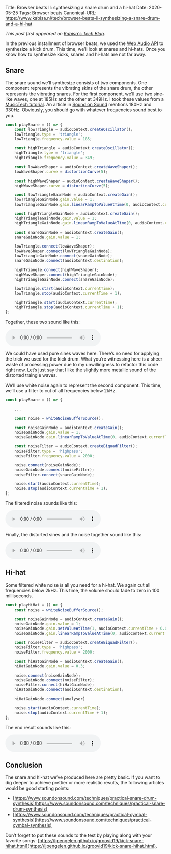 Title: Browser beats II: synthesizing a snare drum and a hi-hat
Date: 2020-05-25
Tags: Browser beats
Canonical-URL: https://www.kabisa.nl/tech/browser-beats-ii-synthesizing-a-snare-drum-and-a-hi-hat

*This post first appeared on [Kabisa's Tech Blog](https://www.kabisa.nl/tech/).*

In the previous installment of browser beats, we used the [Web Audio API](https://developer.mozilla.org/en-US/docs/Web/API/Web_Audio_API) to synthesize a kick drum.
This time, we’ll look at snares and hi-hats.
Once you know how to synthesize kicks, snares and hi-hats are not far away.

<!-- end-of-preview -->

## Snare

The snare sound we’ll synthesize consists of two components.
One component represents the vibrating skins of the snare drum, the other represents the vibrating snares.
For the first component, we’ll use two sine-like waves, one at 185Hz and the other at 349Hz.
I took these values from a [MusicTech tutorial](https://www.musictech.net/tutorials/modular-eurorack-snare-tutorial/).
An article in [Sound on Sound](https://www.soundonsound.com/techniques/practical-snare-drum-synthesis) mentions 180Hz and 330Hz.
Obviously, you should go with whatever frequencies sound best to you.

```JavaScript
const playSnare = () => {
    const lowTriangle = audioContext.createOscillator();
    lowTriangle.type = 'triangle';
    lowTriangle.frequency.value = 185;

    const highTriangle = audioContext.createOscillator();
    highTriangle.type = 'triangle';
    highTriangle.frequency.value = 349;

    const lowWaveShaper = audioContext.createWaveShaper();
    lowWaveShaper.curve = distortionCurve(5);

    const highWaveShaper = audioContext.createWaveShaper();
    highWaveShaper.curve = distortionCurve(5);

    const lowTriangleGainNode = audioContext.createGain();
    lowTriangleGainNode.gain.value = 1;
    lowTriangleGainNode.gain.linearRampToValueAtTime(0, audioContext.currentTime + 0.1)

    const highTriangleGainNode = audioContext.createGain();
    highTriangleGainNode.gain.value = 1;
    highTriangleGainNode.gain.linearRampToValueAtTime(0, audioContext.currentTime + 0.1)

    const snareGainNode = audioContext.createGain();
    snareGainNode.gain.value = 1;

    lowTriangle.connect(lowWaveShaper);
    lowWaveShaper.connect(lowTriangleGainNode);
    lowTriangleGainNode.connect(snareGainNode);
    snareGainNode.connect(audioContext.destination);

    highTriangle.connect(highWaveShaper);
    highWaveShaper.connect(highTriangleGainNode);
    highTriangleGainNode.connect(snareGainNode);

    lowTriangle.start(audioContext.currentTime);
    lowTriangle.stop(audioContext.currentTime + 1);

    highTriangle.start(audioContext.currentTime);
    highTriangle.stop(audioContext.currentTime + 1);
};
```

Together, these two sound like this:

<audio controls="" src="https://ljpengelen.github.io/groovid19/snare-and-hihat/audio/sines.mp3"></audio>

We could have used pure sines waves here.
There’s no need for applying the trick we used for the kick drum.
What you’re witnessing here is a sheer waste of processing power due to my unwillingness to refactor this code right now.
Let’s just say that I like the slightly more metallic sound of the distorted traingle waves.

We’ll use white noise again to represent the second component.
This time, we’ll use a filter to cut of all frequencies below 2kHz.

```JavaScript
const playSnare = () => {

    ...

    const noise = whiteNoiseBufferSource();

    const noiseGainNode = audioContext.createGain();
    noiseGainNode.gain.value = 1;
    noiseGainNode.gain.linearRampToValueAtTime(0, audioContext.currentTime + 0.2);

    const noiseFilter = audioContext.createBiquadFilter();
    noiseFilter.type = 'highpass';
    noiseFilter.frequency.value = 2000;

    noise.connect(noiseGainNode);
    noiseGainNode.connect(noiseFilter);
    noiseFilter.connect(snareGainNode);

    noise.start(audioContext.currentTime);
    noise.stop(audioContext.currentTime + 1);
};
```

The filtered noise sounds like this:

<audio controls="" src="https://ljpengelen.github.io/groovid19/snare-and-hihat/audio/snare-noise.mp3"></audio>

Finally, the distorted sines and the noise together sound like this:

<audio controls="" src="https://ljpengelen.github.io/groovid19/snare-and-hihat/audio/snare.mp3"></audio>

## Hi-hat

Some filtered white noise is all you need for a hi-hat.
We again cut all frequencies below 2kHz.
This time, the volume should fade to zero in 100 milliseconds.

```JavaScript
const playHiHat = () => {
    const noise = whiteNoiseBufferSource();

    const noiseGainNode = audioContext.createGain();
    noiseGainNode.gain.value = 1;
    noiseGainNode.gain.setValueAtTime(1, audioContext.currentTime + 0.001);
    noiseGainNode.gain.linearRampToValueAtTime(0, audioContext.currentTime + 0.1);

    const noiseFilter = audioContext.createBiquadFilter();
    noiseFilter.type = 'highpass';
    noiseFilter.frequency.value = 2000;

    const hiHatGainNode = audioContext.createGain();
    hiHatGainNode.gain.value = 0.3;

    noise.connect(noiseGainNode);
    noiseGainNode.connect(noiseFilter);
    noiseFilter.connect(hiHatGainNode);
    hiHatGainNode.connect(audioContext.destination);

    hiHatGainNode.connect(analyser)

    noise.start(audioContext.currentTime);
    noise.stop(audioContext.currentTime + 1);
};
```

The end result sounds like this:

<audio controls="" src="https://ljpengelen.github.io/groovid19/snare-and-hihat/audio/hihat-noise.mp3"></audio>

## Conclusion

The snare and hi-hat we’ve produced here are pretty basic.
If you want to dig deeper to achieve prettier or more realistic results, the following articles would be good starting points:

* [https://www.soundonsound.com/techniques/practical-snare-drum-synthesis](https://www.soundonsound.com/techniques/practical-snare-drum-synthesis)
* [https://www.soundonsound.com/techniques/practical-cymbal-synthesis](https://www.soundonsound.com/techniques/practical-cymbal-synthesis)

Don’t forget to put these sounds to the test by playing along with your favorite songs: [https://ljpengelen.github.io/groovid19/kick-snare-hihat.html](https://ljpengelen.github.io/groovid19/kick-snare-hihat.html).
